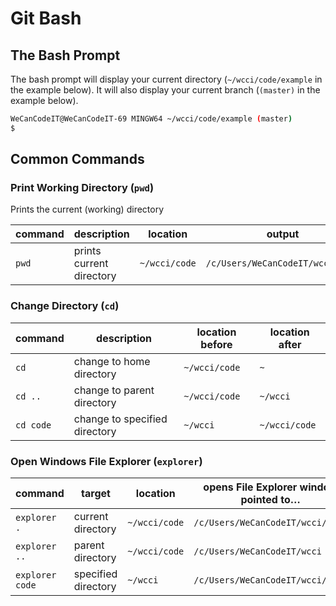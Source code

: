 # Git Bash

## The Bash Prompt

The bash prompt will display your current directory (`~/wcci/code/example` in the example below). It will also display your current branch (`(master)` in the example below).

```bash
WeCanCodeIT@WeCanCodeIT-69 MINGW64 ~/wcci/code/example (master)
$
```

## Common Commands

### Print Working Directory (`pwd`)

Prints the current (working) directory

|command	|description				|location		|output
|-------	|-----------				|---------------|--------------
|`pwd`		|prints current directory	|`~/wcci/code`	|`/c/Users/WeCanCodeIT/wcci/code`

### Change Directory (`cd`)

|command	|description				|location before|location after
|-------	|-----------				|---------------|--------------
|`cd`		|change to home directory	|`~/wcci/code`	|`~`	
|`cd ..`	|change to parent directory	|`~/wcci/code`	|`~/wcci`
|`cd code`	|change to specified directory|`~/wcci`|`~/wcci/code`

### Open Windows File Explorer (`explorer`)

|command 		|target				|location		|opens File Explorer window pointed to…
|-----------	|-----------		|---------------|---------------------------------------
|`explorer .`	|current directory	|`~/wcci/code`	|`/c/Users/WeCanCodeIT/wcci/code`
|`explorer ..`	|parent directory	|`~/wcci/code`	|`/c/Users/WeCanCodeIT/wcci`
|`explorer code`|specified directory|`~/wcci`		|`/c/Users/WeCanCodeIT/wcci/code`
